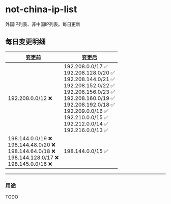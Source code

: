# not-china-ip-list
外国IP列表、非中国IP列表。每日更新

每日变更明细
--------------------
|  变更前   | 变更后 |
|  ----  | ----  |
|  192.208.0.0/12 :x:  | 192.208.0.0/17 :white_check_mark: <br> 192.208.128.0/20 :white_check_mark: <br> 192.208.144.0/21 :white_check_mark: <br> 192.208.152.0/22 :white_check_mark: <br> 192.208.156.0/23 :white_check_mark: <br> 192.208.160.0/19 :white_check_mark: <br> 192.208.192.0/18 :white_check_mark: <br> 192.209.0.0/16 :white_check_mark: <br> 192.210.0.0/15 :white_check_mark: <br> 192.212.0.0/14 :white_check_mark: <br> 192.216.0.0/13 :white_check_mark: <br>  | 
|  198.144.0.0/19 :x: <br> 198.144.48.0/20 :x: <br> 198.144.64.0/18 :x: <br> 198.144.128.0/17 :x: <br> 198.145.0.0/16 :x: <br> | 198.144.0.0/15 :white_check_mark: | 

--------------------
### 用途
TODO
